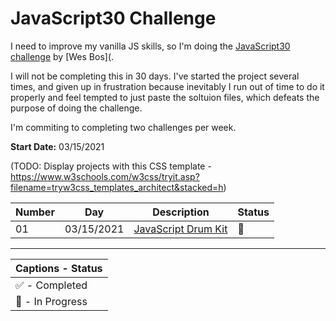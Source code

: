 # JavaScript30 Challenge

I need to improve my vanilla JS skills, so I'm doing the [JavaScript30 challenge](https://javascript30.com/) by [Wes Bos](.

I will not be completing this in 30 days. I've started the project several times, and given up in frustration because inevitably I run out of time to do it properly and feel tempted to just paste the soltuion files, which defeats the purpose of doing the challenge. 

I'm commiting to completing two challenges per week.

**Start Date:** 03/15/2021

(TODO: Display projects with this CSS template - https://www.w3schools.com/w3css/tryit.asp?filename=tryw3css_templates_architect&stacked=h)

Number | Day        | Description            | Status
--|-----------|------------------------|---
01|03/15/2021 |[JavaScript Drum Kit](01%20-%20JavaScript%20Drum%20Kit) | 💫
___

|Captions - Status |
|---------|
| ✅ - Completed |
| 💫 - In Progress |
